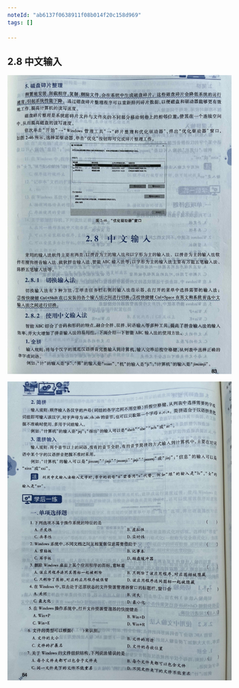 ```yaml
---
noteId: "ab6137f0638911f08b014f20c158d969"
tags: []

---
```


## 2.8 中文输入

![Windows10实用工具](./images/83.jpg)

![Windows10实用工具](./images/84.jpg)

